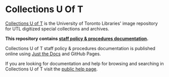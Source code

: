 # Collections U Of T

[Collections U of T](https://collections.library.utoronto.ca) is the  University of Toronto Libraries' image repository for UTL digitized special collections and archives.

**This repository contains [staff policy & procedures documentation](https://utlib.github.io/collections-uoft/).**

Collections U of T staff policy & procedures documentation is published online using [Just the Docs](https://just-the-docs.com/) and GitHub Pages.

If you are looking for documentation and help for browsing and searching in Collections U of T visit the [public help page](https://collections.library.utoronto.ca/explore/help).
